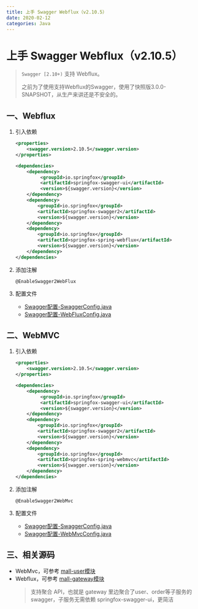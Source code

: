 ```yaml
---
title: 上手 Swagger Webflux（v2.10.5）
date: 2020-02-12
categories: Java
---
```



# 上手 Swagger Webflux（v2.10.5）
> `Swagger [2.10+)` 支持 Webflux。
>
> 之前为了使用支持Webflux的Swagger，使用了快照版3.0.0-SNAPSHOT，从生产来讲还是不安全的。


## 一、Webflux
1. 引入依赖

    ```xml
    <properties>
        <swagger.version>2.10.5</swagger.version>
    </properties>
    ```
    
    ```xml
    <dependencies>
        <dependency>
             <groupId>io.springfox</groupId>
             <artifactId>springfox-swagger-ui</artifactId>
             <version>${swagger.version}</version>
        </dependency>
        <dependency>
            <groupId>io.springfox</groupId>
            <artifactId>springfox-swagger2</artifactId>
            <version>${swagger.version}</version>
        </dependency>
        <dependency>
            <groupId>io.springfox</groupId>
            <artifactId>springfox-spring-webflux</artifactId>
            <version>${swagger.version}</version>
        </dependency>
    </dependencies>
    ```

2. 添加注解

    `@EnableSwagger2WebFlux`

3. 配置文件

    - [Swagger配置-SwaggerConfig.java](https://github.com/AmosWang0626/mall/blob/master/mall-gateway/src/main/java/com/mall/gateway/config/SwaggerConfig.java)
    - [Swagger配置-WebFluxConfig.java](https://github.com/AmosWang0626/mall/blob/master/mall-gateway/src/main/java/com/mall/gateway/config/WebFluxConfig.java)


## 二、WebMVC

1. 引入依赖

    ```xml
    <properties>
        <swagger.version>2.10.5</swagger.version>
    </properties>
    ```
    
    ```xml
    <dependencies>
        <dependency>
             <groupId>io.springfox</groupId>
             <artifactId>springfox-swagger-ui</artifactId>
             <version>${swagger.version}</version>
        </dependency>
        <dependency>
            <groupId>io.springfox</groupId>
            <artifactId>springfox-swagger2</artifactId>
            <version>${swagger.version}</version>
        </dependency>
        <dependency>
            <groupId>io.springfox</groupId>
            <artifactId>springfox-spring-webmvc</artifactId>
            <version>${swagger.version}</version>
        </dependency>
    </dependencies>
    ```

2. 添加注解

    `@EnableSwagger2WebMvc`

3. 配置文件

    - [Swagger配置-SwaggerConfig.java](https://github.com/AmosWang0626/mall/blob/master/mall-user/src/main/java/com/mall/user/config/SwaggerConfig.java)
    - [Swagger配置-WebMvcConfig.java](https://github.com/AmosWang0626/mall/blob/master/mall-user/src/main/java/com/mall/user/config/WebMvcConfig.java)


## 三、相关源码
- WebMvc，可参考 [mall-user模块](https://github.com/AmosWang0626/mall/tree/master/mall-user)
- Webflux，可参考 [mall-gateway模块](https://github.com/AmosWang0626/mall/tree/master/mall-gateway)
    > 支持聚合 API，也就是 gateway 里边聚合了user、order等子服务的swagger，子服务无需依赖 springfox-swagger-ui，更简洁

